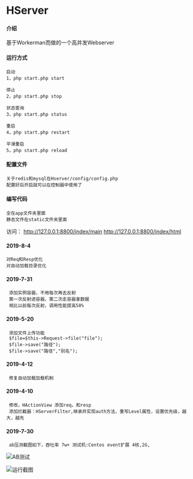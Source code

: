 # HServer

#### 介绍
基于Workerman而做的一个高并发Webserver


#### 运行方式

    启动
    1，php start.php start

    停止
    2，php start.php stop

    状态查询
    3，php start.php status

    重启
    4，php start.php restart

    平滑重启
    5，php start.php reload

#### 配置文件
    关于redis和mysql在Hserver/config/config.php
    配置好后开启就可以在控制器中使用了

#### 编写代码
    全在app文件夹里面
    静态文件在static文件夹里面


访问：
    http://127.0.0.1:8800/index/main
    http://127.0.0.1:8800/index/html
    
#### 2019-8-4
    对Req和Resp优化
    对自动加载目录优化

#### 2019-7-31 
     添加实例容器，不用每次再去反射
     第一次反射进容器，第二次走容器拿数据
     相比以前每次反射，调用性能提高58%

#### 2019-5-20
     添加文件上传功能
     $file=$this->Request->file("file");
     $file->save("路径");
     $file->save("路径","别名");
     

#### 2019-4-12
     修复自动加载加载机制


#### 2019-4-10
     修改，HActionView 添加req，和resp
     添加拦截器：HServerFilter,继承并实现auth方法，重写Level属性，设置优先级，越大，越先

#### 2019-7-30
     ab压测截图如下，吞吐率 7w+ 测试机:Centos event扩展 4核,2G, 
![AB测试](https://gitee.com/heixiaomas/HServer/raw/master/static/img/d.png)

![运行截图](https://gitee.com/heixiaomas/HServer/raw/master/static/img/b.png)
